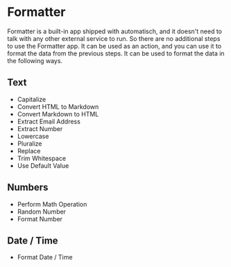 # Formatter

Formatter is a built-in app shipped with automatisch, and it doesn't need to talk with any other external service to run. So there are no additional steps to use the Formatter app. It can be used as an action, and you can use it to format the data from the previous steps. It can be used to format the data in the following ways.

## Text

- Capitalize
- Convert HTML to Markdown
- Convert Markdown to HTML
- Extract Email Address
- Extract Number
- Lowercase
- Pluralize
- Replace
- Trim Whitespace
- Use Default Value

## Numbers

- Perform Math Operation
- Random Number
- Format Number

## Date / Time

- Format Date / Time
